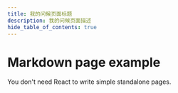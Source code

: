 ```yaml
---
title: 我的问候页面标题
description: 我的问候页面描述
hide_table_of_contents: true
---
```


# Markdown page example

You don't need React to write simple standalone pages.
